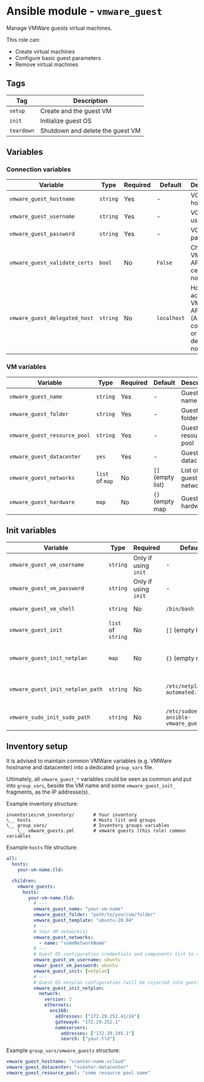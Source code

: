 # Ansible module - `vmware_guest`

Manage VMWare guests virtual machines.

This role can:
* Create virtual machines
* Configure basic guest parameters
* Remove virtual machines

## Tags

| Tag        | Description                      |
|------------|----------------------------------|
| `setup`    | Create and the guest VM          |
| `init`     | Initialize guest OS              |
| `teardown` | Shutdown and delete the guest VM |

## Variables

### Connection variables

| Variable                      | Type     | Required | Default     | Description                                                     |
|-------------------------------|----------|----------|-------------|-----------------------------------------------------------------|
| `vmware_guest_hostname`       | `string` | Yes      | -           | VCenter hostname                                                |
| `vmware_guest_username`       | `string` | Yes      | -           | VCenter username                                                |
| `vmware_guest_password`       | `string` | Yes      | -           | VCenter password                                                |
| `vmware_guest_validate_certs` | `bool`   | No       | `False`     | Check VMWare API certificate nor not                            |
| `vmware_guest_delegated_host` | `string` | No       | `localhost` | Host accessing VMWare API (Ansible controller or dedicated node |

### VM variables

| Variable                     | Type            | Required | Default           | Description            |
|------------------------------|-----------------|----------|-------------------|------------------------|
| `vmware_guest_name`          | `string`        | Yes      | -                 | Guest VM name          |
| `vmware_guest_folder`        | `string`        | Yes      | -                 | Guest VM folder        |
| `vmware_guest_resource_pool` | `string`        | Yes      | -                 | Guest VM resource pool |
| `vmware_guest_datacenter`    | `yes`           | Yes      | -                 | Guest VM datacenter    |
| `vmware_guest_networks`      | `list` of `map` | No       | `[]` (empty list) | List of guest networks |
| `vmware_guest_hardware`      | `map`           | No       | `{}` (empty map   | Guest VM hardware      |

## Init variables

| Variable                         | Type               | Required             | Default                                | Description                             |
|----------------------------------|--------------------|----------------------|----------------------------------------|-----------------------------------------|
| `vmware_guest_vm_username`       | `string`           | Only if using `init` | -                                      | Guest OS username                       |
| `vmware_guest_vm_password`       | `string`           | Only if using `init` | -                                      | Guest OS password                       |
| `vmware_guest_vm_shell`          | `string`           | No                   | `/bin/bash`                            | Guest OS shell                          |
| `vmware_guest_init`              | `list` of `string` | No                   | `[]` (empty list)                      | Guest components to initialize          |
| `vmware_guest_init_netplan`      | `map`              | No                   | `{}` (empty map)                       | Guest's `netplan` configuration content |
| `vmware_guest_init_netplan_path` | `string`           | No                   | `/etc/netplan/00-automated.yaml`       | Guest's `netplan` configuration path    |
| `vmware_sudo_init_sudo_path`     | `string`           | No                   | `/etc/sudoers/00-ansible-vmware_guest` | Guest's pre-init `sudoers` file path    |

## Inventory setup

It is advised to maintain common VMWare variables (e.g. VMWare hostname and datacenter) into a dedicated `group_vars` file.

Ultimately, all `vmware_guest_*` variables could be seen as common and put into `group_vars`, beside the VM name and some `vmware_guest_init_` fragments, as the IP addresse(s).

Example inventory structure:

```
inventories/vm_inventory/       # Your inventory
\__ hosts                       # Hosts list and groups
\__ group_vars/                 # Inventory groups variables
    \__ vmware_guests.yml       # vmware guests (this role) common variables
```

Example `hosts` file structure:

```yaml
all:
  hosts:
    your-vm-name.tld:

  children:
    vmware_guests:
      hosts:
        your-vm-name.tld:
          # ---
          vmware_guest_name: "your-vm-name"
          vmware_guest_folder: "path/to/your/vm/folder"
          vmware_guest_template: "ubuntu-20.04"
          # ---
          # Your VM network(s)
          vmware_guest_networks:
            - name: "someNetworkName"
          # ---
          # Guest OS configuration credentials and components list to configure.
          vmware_guest_vm_username: ubuntu
          vmwar_guest_vm_password: ubuntu
          vmware_guest_init: [netplan]
          # ---
          # Guest OS netplan configuration (will be injected into guest OS)
          vmware_guest_init_netplan:
            network:
              version: 2
              ethernets:
                ens160:
                  addresses: ["172.29.252.41/24"]
                  gateway4: "172.29.252.1"
                  nameservers:
                    addresses: ["172.29.245.1"]
                    search: ["your.tld"]
```

Example `group_vars/vmware_guests` structure:

```yaml
vmware_guest_hostname: "vcenter-name.vcloud"
vmware_guest_datacenter: "vcenter-datacenter"
vmware_guest_resource_pool: "some resource pool name"
```
